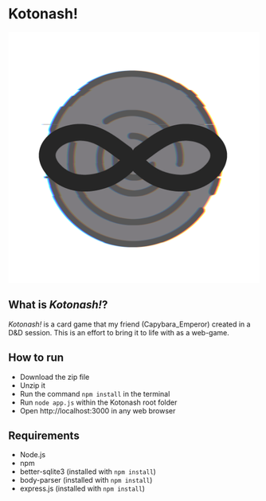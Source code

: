 # Kotonash!
![Logo](public/assets/otherImages/favicon.png)
## What is *Kotonash!*?
*Kotonash!* is a card game that my friend (Capybara_Emperor) created in a D&D session. This is an effort to bring it to life with as a web-game.

## How to run
- Download the zip file
- Unzip it
- Run the command `npm install` in the terminal
- Run `node app.js` within the Kotonash root folder
- Open http://localhost:3000 in any web browser

## Requirements
- Node.js
- npm
- better-sqlite3 (installed with `npm install`)
- body-parser (installed with `npm install`)
- express.js (installed with `npm install`)
